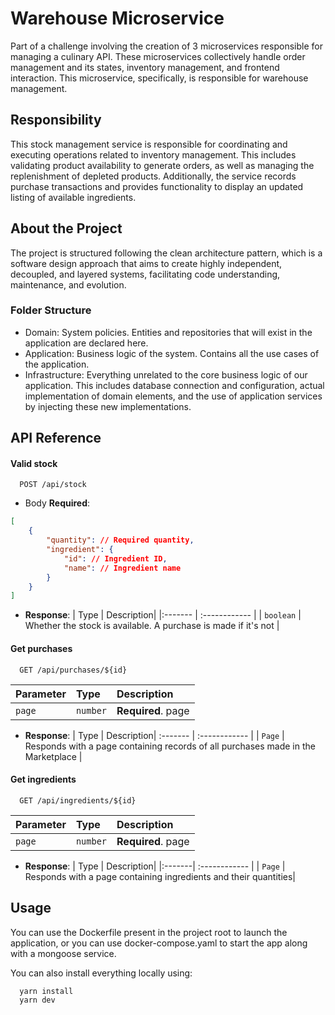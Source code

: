 # Warehouse Microservice

Part of a challenge involving the creation of 3 microservices responsible for managing a culinary API. These microservices collectively handle order management and its states, inventory management, and frontend interaction. This microservice, specifically, is responsible for warehouse management.

## Responsibility

This stock management service is responsible for coordinating and executing operations related to inventory management. This includes validating product availability to generate orders, as well as managing the replenishment of depleted products. Additionally, the service records purchase transactions and provides functionality to display an updated listing of available ingredients.

## About the Project

The project is structured following the clean architecture pattern, which is a software design approach that aims to create highly independent, decoupled, and layered systems, facilitating code understanding, maintenance, and evolution.

### Folder Structure

- Domain: System policies. Entities and repositories that will exist in the application are declared here.
- Application: Business logic of the system. Contains all the use cases of the application.
- Infrastructure: Everything unrelated to the core business logic of our application. This includes database connection and configuration, actual implementation of domain elements, and the use of application services by injecting these new implementations.



## API Reference

#### Valid stock

```http
  POST /api/stock
```

- Body **Required**:
```json
[
	{
		"quantity": // Required quantity,
		"ingredient": {
			"id": // Ingredient ID,
			"name": // Ingredient name
		}
	}
]
```

- __Response__: 
| Type     | Description| 
|:------- | :------------ |
| `boolean` | Whether the stock is available. A purchase is made if it's not |

#### Get purchases

```http
  GET /api/purchases/${id}
```

| Parameter | Type     | Description                       |
| :-------- | :------- | :-------------------------------- |
| `page`      | `number` | **Required**. page |

- __Response__: 
| Type     | Description| 
:------- | :------------ |
| `Page` |  Responds with a page containing records of all purchases made in the Marketplace |



#### Get ingredients

```http
  GET /api/ingredients/${id}
```

| Parameter | Type     | Description                       |
| :-------- | :------- | :-------------------------------- |
| `page`    | `number` | **Required**. page |

- __Response__: 
| Type   | Description| 
|:-------| :------------ |
| `Page` | Responds with a page containing ingredients and their quantities|



## Usage

You can use the Dockerfile present in the project root to launch the application, or you can use docker-compose.yaml to start the app along with a mongoose service.

You can also install everything locally using:
```bash
  yarn install
  yarn dev
```